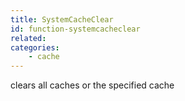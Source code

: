 ```yaml
---
title: SystemCacheClear
id: function-systemcacheclear
related:
categories:
    - cache
---
```


clears all caches or the specified cache